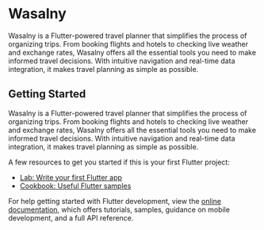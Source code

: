 # Wasalny

Wasalny is a Flutter-powered travel planner that simplifies the process of organizing trips. From booking flights and hotels to checking live weather and exchange rates, Wasalny offers all the essential tools you need to make informed travel decisions. With intuitive navigation and real-time data integration, it makes travel planning as simple as possible.

## Getting Started

Wasalny is a Flutter-powered travel planner that simplifies the process of organizing trips. From booking flights and hotels to checking live weather and exchange rates, Wasalny offers all the essential tools you need to make informed travel decisions. With intuitive navigation and real-time data integration, it makes travel planning as simple as possible.

A few resources to get you started if this is your first Flutter project:

- [Lab: Write your first Flutter app](https://docs.flutter.dev/get-started/codelab)
- [Cookbook: Useful Flutter samples](https://docs.flutter.dev/cookbook)

For help getting started with Flutter development, view the
[online documentation](https://docs.flutter.dev/), which offers tutorials,
samples, guidance on mobile development, and a full API reference.
